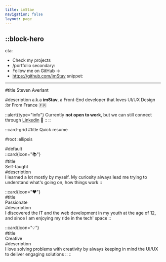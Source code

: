 ```yaml
---
title: imStav
navigation: false
layout: page
---
```


::block-hero
---
cta:
  - Check my projects
  - /portfolio
secondary:
  - Follow me on GitHub →
  - https://github.com/imStav
snippet: 
---

#title
Steven Averlant

#description
a.k.a **imStav**, a Front-End developer that loves UI/UX Design :br From France 🇫🇷 

  ::alert{type="info"}
  Currently **not open to work**, but we can still connect through [Linkedin](https://www.linkedin.com/in/steven-averlant/) 💬
  ::
::

::card-grid
#title
Quick resume

#root
:ellipsis

#default  
  ::card{icon="📚"}  
  #title  
  Self-taught  
  #description  
  I learned a lot mostly by myself. My curiosity always lead me trying to understand what's going on, how things work
  ::  

  ::card{icon="❤️"}  
  #title  
  Passionate  
  #description  
  I discovered the IT and the web development in my youth at the age of 12,  and since I am enjoying my ride in the tech' space
  ::

  ::card{icon="💡"}  
  #title  
  Creative  
  #description  
  I love solving problems with creativity by always keeping in mind the UI/UX to deliver engaging solutions
  ::
::
